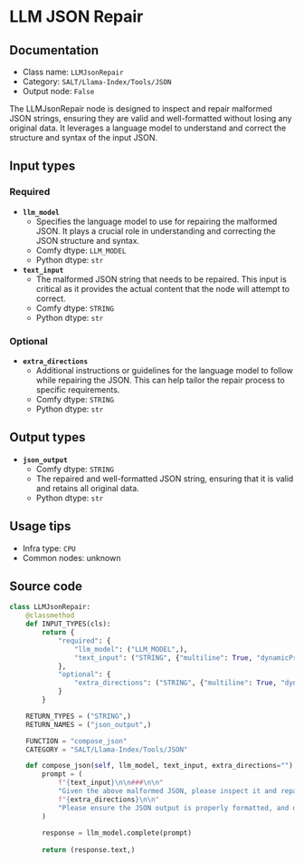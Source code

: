 # LLM JSON Repair
## Documentation
- Class name: `LLMJsonRepair`
- Category: `SALT/Llama-Index/Tools/JSON`
- Output node: `False`

The LLMJsonRepair node is designed to inspect and repair malformed JSON strings, ensuring they are valid and well-formatted without losing any original data. It leverages a language model to understand and correct the structure and syntax of the input JSON.
## Input types
### Required
- **`llm_model`**
    - Specifies the language model to use for repairing the malformed JSON. It plays a crucial role in understanding and correcting the JSON structure and syntax.
    - Comfy dtype: `LLM_MODEL`
    - Python dtype: `str`
- **`text_input`**
    - The malformed JSON string that needs to be repaired. This input is critical as it provides the actual content that the node will attempt to correct.
    - Comfy dtype: `STRING`
    - Python dtype: `str`
### Optional
- **`extra_directions`**
    - Additional instructions or guidelines for the language model to follow while repairing the JSON. This can help tailor the repair process to specific requirements.
    - Comfy dtype: `STRING`
    - Python dtype: `str`
## Output types
- **`json_output`**
    - Comfy dtype: `STRING`
    - The repaired and well-formatted JSON string, ensuring that it is valid and retains all original data.
    - Python dtype: `str`
## Usage tips
- Infra type: `CPU`
- Common nodes: unknown


## Source code
```python
class LLMJsonRepair:
    @classmethod
    def INPUT_TYPES(cls):
        return {
            "required": {
                "llm_model": ("LLM_MODEL",),
                "text_input": ("STRING", {"multiline": True, "dynamicPrompts": False, "placeholder": "Malformed JSON..."}),
            },
            "optional": {
                "extra_directions": ("STRING", {"multiline": True, "dynamicPrompts": False, "placeholder": "Extra directions for the LLM to follow..."}),
            }
        }

    RETURN_TYPES = ("STRING",)
    RETURN_NAMES = ("json_output",)

    FUNCTION = "compose_json"
    CATEGORY = "SALT/Llama-Index/Tools/JSON"

    def compose_json(self, llm_model, text_input, extra_directions=""):
        prompt = (
            f"{text_input}\n\n###\n\n"
            "Given the above malformed JSON, please inspect it and repair it so that it's valid JSON, without changing or loosing any data if possible."
            f"{extra_directions}\n\n"
            "Please ensure the JSON output is properly formatted, and does not omit any data."
        )
        
        response = llm_model.complete(prompt)
        
        return (response.text,)

```
